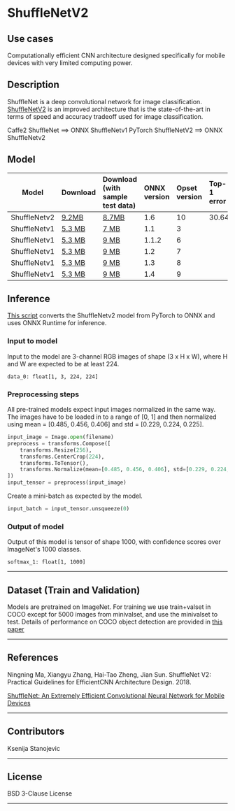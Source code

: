 # ShuffleNetV2

## Use cases
Computationally efficient CNN architecture designed specifically for mobile devices with very limited computing power.

## Description
ShuffleNet is a deep convolutional network for image classification. [ShuffleNetV2](https://pytorch.org/hub/pytorch_vision_shufflenet_v2/) is an improved architecture that is the state-of-the-art in terms of speed and accuracy tradeoff used for image classification.

Caffe2 ShuffleNet ==> ONNX ShuffleNetv1
PyTorch ShuffleNetV2 ==> ONNX ShuffleNetv2

## Model

|Model        |Download  |Download (with sample test data)|ONNX version|Opset version|Top-1 error |Top-5 error |
|-------------|:--------------|:--------------|:--------------|:--------------|:--------------|:--------------|
|ShuffleNetv2 |[9.2MB](model/shufflenet-v2-10.onnx) |  [8.7MB](model/shufflenet-v2-10.tar.gz) | 1.6 | 10 | 30.64 | 11.68|
|ShuffleNetv1| [5.3 MB](model/shufflenet-3.onnx)  |  [7 MB](model/shufflenet-3.tar.gz) |  1.1 | 3| | |
|ShuffleNetv1| [5.3 MB](model/shufflenet-6.onnx)  |  [9 MB](model/shufflenet-6.tar.gz) |  1.1.2 | 6| | |
|ShuffleNetv1| [5.3 MB](model/shufflenet-7.onnx)  |  [9 MB](model/shufflenet-7.tar.gz) |  1.2 | 7| | |
|ShuffleNetv1| [5.3 MB](model/shufflenet-8.onnx)  |  [9 MB](model/shufflenet-8.tar.gz) |  1.3 | 8| | |
|ShuffleNetv1| [5.3 MB](model/shufflenet-9.onnx)  |  [9 MB](model/shufflenet-9.tar.gz) |  1.4 | 9| | |

## Inference
[This script](ShufflenetV2-export.py) converts the ShuffleNetv2 model from PyTorch to ONNX and uses ONNX Runtime for inference.

### Input to model
Input to the model are 3-channel RGB images of shape (3 x H x W), where H and W are expected to be at least 224.
```
data_0: float[1, 3, 224, 224]
```

### Preprocessing steps
All pre-trained models expect input images normalized in the same way. The images have to be loaded in to a range of [0, 1] and then normalized using mean = [0.485, 0.456, 0.406] and std = [0.229, 0.224, 0.225].

```python
input_image = Image.open(filename)
preprocess = transforms.Compose([
    transforms.Resize(256),
    transforms.CenterCrop(224),
    transforms.ToTensor(),
    transforms.Normalize(mean=[0.485, 0.456, 0.406], std=[0.229, 0.224, 0.225]),
])
input_tensor = preprocess(input_image)
```
Create a mini-batch as expected by the model.
```python
input_batch = input_tensor.unsqueeze(0)
```

### Output of model

Output of this model is tensor of shape 1000, with confidence scores over ImageNet's 1000 classes.
```
softmax_1: float[1, 1000]
```
<hr>

## Dataset (Train and Validation)
Models are pretrained on ImageNet.
For training we use train+valset in COCO except for 5000 images from minivalset, and use the minivalset to test.
Details of performance on COCO object detection are provided in [this paper](https://arxiv.org/pdf/1807.11164v1.pdf)
<hr>

## References
Ningning Ma, Xiangyu Zhang, Hai-Tao Zheng, Jian Sun. ShuffleNet V2: Practical Guidelines for EfficientCNN Architecture Design. 2018.

[ShuffleNet: An Extremely Efficient Convolutional Neural Network for Mobile Devices](https://arxiv.org/abs/1707.01083)
<hr>

## Contributors
Ksenija Stanojevic
<hr>

## License
BSD 3-Clause License
<hr>
